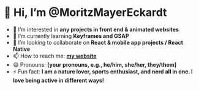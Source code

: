 # 👋 Hi, I’m @MoritzMayerEckardt

- 👀 I’m interested in **any projects in front end & animated websites**
- 🌱 I’m currently learning **Keyframes and GSAP**
- 💞️ I’m looking to collaborate on **React & mobile app projects / React Native**
- 📫 How to reach me: **[my website](https://moritzme.de)**
- 😄 Pronouns: **[your pronouns, e.g., he/him, she/her, they/them]**
- ⚡ Fun fact: **I am a nature lover, sports enthusiast, and nerd all in one. I love being active in different ways!**

<!---
MoritzMayerEckardt/MoritzMayerEckardt is a ✨ special ✨ repository because its `README.md` (this file) appears on your GitHub profile.
You can click the Preview link to take a look at your changes.
--->

